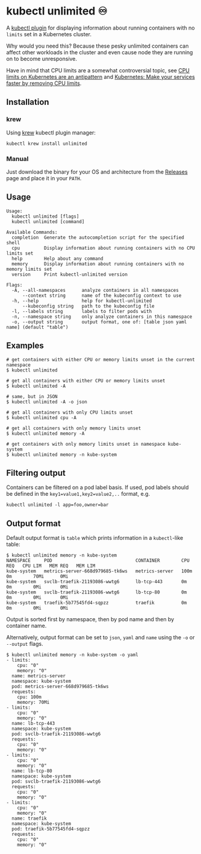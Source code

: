 # kubectl unlimited ♾️
A [kubectl plugin](https://kubernetes.io/docs/tasks/extend-kubectl/kubectl-plugins/) for displaying information about running containers with no `limits` set in a Kubernetes cluster.

Why would you need this? Because these pesky unlimited containers can affect other workloads in the cluster and even cause node they are running on to become unresponsive.

Have in mind that CPU limits are a somewhat controversial topic, see [CPU limits on Kubernetes are an antipattern](https://home.robusta.dev/blog/stop-using-cpu-limits) and [Kubernetes: Make your services faster by removing CPU limits](https://news.ycombinator.com/item?id=24351566).

## Installation

### krew

Using [krew](https://krew.sigs.k8s.io/) kubectl plugin manager:

```
kubectl krew install unlimited
```

### Manual

Just download the binary for your OS and architecture from the [Releases](https://github.com/nilic/kubectl-unlimited/releases) page and place it in your `PATH`.

## Usage

```
Usage:
  kubectl unlimited [flags]
  kubectl unlimited [command]

Available Commands:
  completion  Generate the autocompletion script for the specified shell
  cpu         Display information about running containers with no CPU limits set
  help        Help about any command
  memory      Display information about running containers with no memory limits set
  version     Print kubectl-unlimited version

Flags:
  -A, --all-namespaces      analyze containers in all namespaces
      --context string      name of the kubeconfig context to use
  -h, --help                help for kubectl-unlimited
      --kubeconfig string   path to the kubeconfig file
  -l, --labels string       labels to filter pods with
  -n, --namespace string    only analyze containers in this namespace
  -o, --output string       output format, one of: [table json yaml name] (default "table")
```

## Examples

```
# get containers with either CPU or memory limits unset in the current namespace
$ kubectl unlimited

# get all containers with either CPU or memory limits unset
$ kubectl unlimited -A

# same, but in JSON
$ kubectl unlimited -A -o json

# get all containers with only CPU limits unset
$ kubectl unlimited cpu -A

# get all containers with only memory limits unset
$ kubectl unlimited memory -A

# get containers with only memory limits unset in namespace kube-system
$ kubectl unlimited memory -n kube-system
```

## Filtering output

Containers can be filtered on a pod label basis. If used, pod labels should be defined in the `key1=value1,key2=value2,..` format, e.g.

```
kubectl unlimited -l app=foo,owner=bar
```

## Output format

Default output format is `table` which prints information in a `kubectl`-like table:

```
$ kubectl unlimited memory -n kube-system
NAMESPACE     POD                               CONTAINER        CPU REQ   CPU LIM   MEM REQ   MEM LIM
kube-system   metrics-server-668d979685-tk6ws   metrics-server   100m      0m        70Mi      0Mi
kube-system   svclb-traefik-21193086-wwtg6      lb-tcp-443       0m        0m        0Mi       0Mi
kube-system   svclb-traefik-21193086-wwtg6      lb-tcp-80        0m        0m        0Mi       0Mi
kube-system   traefik-5b77545fd4-sqpzz          traefik          0m        0m        0Mi       0Mi
```

Output is sorted first by namespace, then by pod name and then by container name.

Alternatively, output format can be set to `json`, `yaml` and `name` using the `-o` or `--output` flags.

```
$ kubectl unlimited memory -n kube-system -o yaml
- limits:
    cpu: "0"
    memory: "0"
  name: metrics-server
  namespace: kube-system
  pod: metrics-server-668d979685-tk6ws
  requests:
    cpu: 100m
    memory: 70Mi
- limits:
    cpu: "0"
    memory: "0"
  name: lb-tcp-443
  namespace: kube-system
  pod: svclb-traefik-21193086-wwtg6
  requests:
    cpu: "0"
    memory: "0"
- limits:
    cpu: "0"
    memory: "0"
  name: lb-tcp-80
  namespace: kube-system
  pod: svclb-traefik-21193086-wwtg6
  requests:
    cpu: "0"
    memory: "0"
- limits:
    cpu: "0"
    memory: "0"
  name: traefik
  namespace: kube-system
  pod: traefik-5b77545fd4-sqpzz
  requests:
    cpu: "0"
    memory: "0"
```
